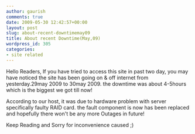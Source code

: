 ```yaml
---
author: gaurish
comments: true
date: 2009-05-30 12:42:57+00:00
layout: post
slug: about-recent-downtimemay09
title: About recent Downtime(May,09)
wordpress_id: 305
categories:
- site related
---
```


Hello Readers,
If you have tried to access this site in past two day, you may have noticed the site has been going on & off internet from yesterday.29may 2009 to 30may 2009. the downtime was about 4-5hours which is the biggest we got till now!

According to our host, it was due to hardware problem with server specifically faulty
RAID card. the fault component is now has been replaced and hopefully there won't be any more  Outages in future!

Keep Reading and Sorry for inconvenience caused ;) 
